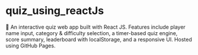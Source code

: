 # quiz_using_reactJs
🎯 An interactive quiz web app built with React JS. Features include player name input, category &amp; difficulty selection, a timer-based quiz engine, score summary, leaderboard with localStorage, and a responsive UI. Hosted using GitHub Pages.

